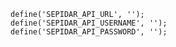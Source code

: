 <code>
define('SEPIDAR_API_URL', '');
define('SEPIDAR_API_USERNAME', '');
define('SEPIDAR_API_PASSWORD', '');
</code>
